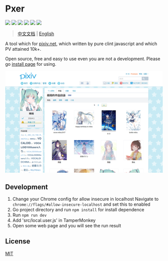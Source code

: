 # Pxer 

<p align="left">
	<img src="https://travis-ci.org/pea3nut/Pxer.svg?branch=master" />
	<img src="https://img.shields.io/badge/PV-10k/day-blue.svg" />
	<img src="https://img.shields.io/badge/JavaScript-Pure-green.svg" />
	<img src="https://img.shields.io/badge/InstallBy-Tampermonkey-green.svg" />
	<img src="https://img.shields.io/badge/jQuery-No-red.svg" />
	<img src="https://img.shields.io/github/license/pea3nut/Pxer" />
</p>

> [中文文档](/README.zh.md) | [English](/README.md)

A tool which for [pixiv.net](https://www.pixiv.net), which written by pure clint javascript and which PV attained 10k+.

Open source, free and easy to use even you are not a development. Please go [install page](http://pxer.pea3nut.org/install) for using.

<img src="/public/pxer-ui.gif?raw=true" />


## Development

1. Change your Chrome config for allow insecure in localhost
   Navigate to `chrome://flags/#allow-insecure-localhost` and set this to enabled
1. Go project directory and run `npm install` for install dependence
1. Run `npm run dev`  
1. Add 'src/local.user.js' in TamperMonkey
1. Open some web page and you will see the run result


## License

[MIT](http://opensource.org/licenses/MIT)


